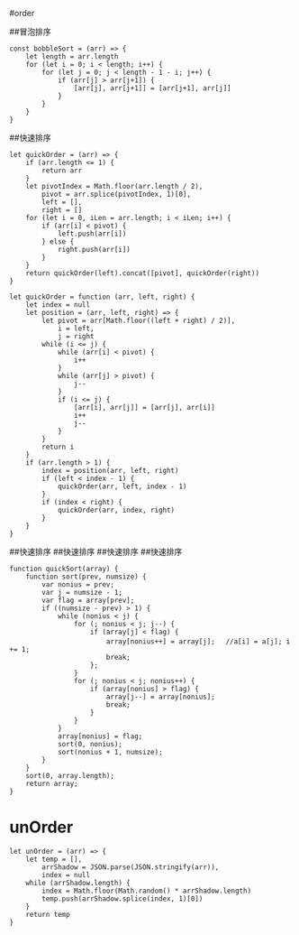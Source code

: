 #order

##冒泡排序

    const bobbleSort = (arr) => {
        let length = arr.length
        for (let i = 0; i < length; i++) {
            for (let j = 0; j < length - 1 - i; j++) {
                if (arr[j] > arr[j+1]) {
                    [arr[j], arr[j+1]] = [arr[j+1], arr[j]]
                }
            }
        }
    }

##快速排序

    let quickOrder = (arr) => {
        if (arr.length <= 1) {
            return arr
        }
        let pivotIndex = Math.floor(arr.length / 2),
            pivot = arr.splice(pivotIndex, 1)[0],
            left = [],
            right = []
        for (let i = 0, iLen = arr.length; i < iLen; i++) {
            if (arr[i] < pivot) {
                left.push(arr[i])
            } else {
                right.push(arr[i])
            }
        }
        return quickOrder(left).concat([pivot], quickOrder(right))
    }

    let quickOrder = function (arr, left, right) {
        let index = null
        let position = (arr, left, right) => {
            let pivot = arr[Math.floor((left + right) / 2)],
                i = left,
                j = right
            while (i <= j) {
                while (arr[i] < pivot) {
                    i++
                }
                while (arr[j] > pivot) {
                    j--
                }
                if (i <= j) {
                    [arr[i], arr[j]] = [arr[j], arr[i]]
                    i++
                    j--
                }
            }
            return i
        }
        if (arr.length > 1) {
            index = position(arr, left, right)
            if (left < index - 1) {
                quickOrder(arr, left, index - 1)
            }
            if (index < right) {
                quickOrder(arr, index, right)
            }
        }
    }

##快速排序 ##快速排序 ##快速排序 ##快速排序

    function quickSort(array) {
        function sort(prev, numsize) {
            var nonius = prev;
            var j = numsize - 1;
            var flag = array[prev];
            if ((numsize - prev) > 1) {
                while (nonius < j) {
                    for (; nonius < j; j--) {
                        if (array[j] < flag) {
                            array[nonius++] = array[j];　 //a[i] = a[j]; i += 1;
                            break;
                        };
                    }
                    for (; nonius < j; nonius++) {
                        if (array[nonius] > flag) {
                            array[j--] = array[nonius];
                            break;
                        }
                    }
                }
                array[nonius] = flag;
                sort(0, nonius);
                sort(nonius + 1, numsize);
            }
        }
        sort(0, array.length);
        return array;
    }

# unOrder

    let unOrder = (arr) => {
        let temp = [],
            arrShadow = JSON.parse(JSON.stringify(arr)),
            index = null
        while (arrShadow.length) {
            index = Math.floor(Math.random() * arrShadow.length)
            temp.push(arrShadow.splice(index, 1)[0])
        }
        return temp
    }
